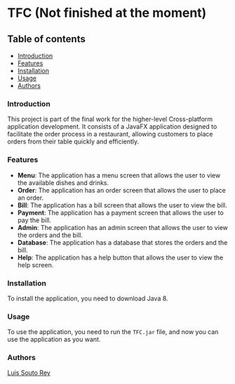 TFC (Not finished at the moment)
=====================
Table of contents
---------------------
- [Introduction](#introduction)
- [Features](#features)
- [Installation](#installation)
- [Usage](#usage)
- [Authors](#authors)

### Introduction
This project is part of the final work for the higher-level Cross-platform application development. It consists of a JavaFX application designed to facilitate the order process in a restaurant, allowing customers to place orders from their table quickly and efficiently.

### Features
- **Menu**: The application has a menu screen that allows the user to view the available dishes and drinks.
- **Order**: The application has an order screen that allows the user to place an order.
- **Bill**: The application has a bill screen that allows the user to view the bill.
- **Payment**: The application has a payment screen that allows the user to pay the bill.
- **Admin**: The application has an admin screen that allows the user to view the orders and the bill.
- **Database**: The application has a database that stores the orders and the bill.
- **Help**: The application has a help button that allows the user to view the help screen.

### Installation
To install the application, you need to download Java 8.

### Usage
To use the application, you need to run the `TFC.jar` file, and now you can use the application as you want.

### Authors
[Luis Souto Rey](https://github.com/moneygamer330)
